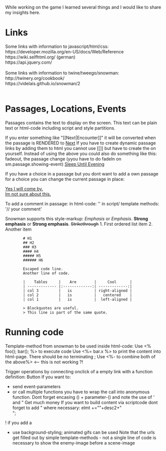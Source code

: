 While working on the game I learned several things and I would like to share my insights here.
<h1>Links</h1>
Some links with information to javascript/html/css:</br>
https://developer.mozilla.org/en-US/docs/Web/Reference</br>
https://wiki.selfhtml.org/  (german) </br>
https://api.jquery.com/</br>
</br>
Some links with information to twine/tweego/snowman:</br>
http://twinery.org/cookbook/</br>
https://videlais.github.io/snowman/2</br>
</br>

<h1>Passages, Locations, Events</h1>
Passages contains the text to display on the screen. This text can be plain text or html-code including script and style partitions.

If you enter something like "[[Next|Encounter]]" it will be converted when the passage is RENDERED to 
<a href="javascript:void(0)" data-passage="Encounter">Next</a>
If you have to create dynamic passage links by adding them to html you cannot use [[]] but have to create the <a> on yourself.
Instead of using the <a> above you could also do something like this: fadeout, the passage change (yyou have to do fadeIn on sm.passage.showing-event)
<a href="javascript:void(0)" onclick='($("tw-passage").fadeOut(2000, function() {window.story.show("SleepUntilEvening");}));'>Sleep Until Evening</a> </br>

If you have a choice in a passage but you dont want to add a own passage for a choice you can change the current passage in place:
<div id="choice">
<a href="javascript:void(0)" id="yes" onclick='choice(this,"div#choice")'>Yes I will come by.</a></br>
<a href="javascript:void(0)" id="no" onclick='choice(this,"div#choice")'>Im not sure about this.</a></br>
</div>
<script>
function choice(elmt,replaceThis) {
	var msg ='';
	if(elmt.id==="yes") {
	window.story.state.vars.qDogSit=0x300;
	msg = "You aggreed to visit them.</br>";
	} else {
		window.story.state.vars.qDogSit=0x300;
		msg = "You have to think about this. You can pay them a visit anyway.</br>";
	}
	$(replaceThis).replaceWith(msg+window.gm.printPassageLink("Next","Kitchen"));
}
</script>

To add a comment in passage:
in html-code:   '<!-- Your comment -->'
in script/ template methods:    '// your comment'

Snowman supports this style-markup:
            *Emphasis* or _Emphasis_.
            **Strong emphasis** or __Strong emphasis__.
            ~~Strikethrough~~
            1. First ordered list item
            2. Another item

            # H1
            ## H2
            ### H3
            #### H4
            ##### H5
            ###### H6

            Escaped code line.
            Another line of code.

            |    Tables     |    Are        |     Cool      |
            | ------------- |:-------------:| -------------:|
            | col 3         |   is          | right-aligned |
            | col 2         |   is          |   centered    |
            | col 1         |   is          |  left-aligned |

            > Blockquotes are useful.
            > This line is part of the same quote.


<h1>Running code</h1>
Template-method from snowman to be used inside html-code:
Use <% foo(); bar(); %> to execute code
Use <%= bar.x %> to print the content into html-page. There should be no terminating ;
Use <%- to combine both of the above%>    <-- this is not working ?!

Trigger operations by connecting onclick of a empty link with a function definition:
<a0 onclick='myFunc'>Button</a>
If you want to:
- send event-parameters 
- or call multiple functions
you have to wrap the call into anonymous function. Dont forget encasing () + parameter-() and note the use of ' and "
<a0 id='money' onclick='(function ( $event,value ) { alert("alert ".concat($event.id+value)); })(this,"5");'>Get much money</a>
If you want to build content via scriptcode dont forget to add \" where necessary:
elmt +="<a0 onclick='(function($event){$event.replaceWith(\""+msg+"\");})(this);'>"+desc2+"</a></br>";

! if you add a <script>-section to passage, make sure it has no empty lines. Or you will get misleading errors in browser ! 

<h1>Closure problem<h1>
If you add scripts to .\src\scripts, they get compiled and bundled together. And inside those scripts they see each other even without import.
But as stated in the snowman description, the template method and also <script>-sections inside a passage only see window (like f.e. window.story.state) !
You dont have access to variables, functions,.. that are not added to window.

My workaround:
- in the game.js I create a window.gm-object that is a holder for all common used functions
- global variable data is stored in window.story.state.player or another structure below state. This is required because snowman saves data only from window.story.state
- create window.gm.libItems as a lookup for Item-constructors f.e. window.gm.libItems: { LaptopPS: function(){return new LaptopPS();},...}. 
Then you can call window.gm.libItems.LaptopPS() or window.gm.libItems['LaptopPS']() from templete-methods.

<h1>Adding external scripts</h1>
Place external modules in src/modules. They will be added to <head>-section. 
If they execute a function when loading the file, this should register them in a GlobalScope.
F.e. functions from FileSaver.js can be called just like entering "saveAs(...);" .

<h1>Debugging code</h1>
Debugging code within Templates or even <script>-sections seems impossible. Since this data is embedded into passage sections, it is not seen by the debugger until the page is rendered. If there happens an error then, the DOM will only contain a error message without the script.

You should stick to write user-scripts and call those scripts from templates. Then you can set breakpoints in this user-script like usual.

<h1>Saving/restoring data<h1>
Snowman creates a hash that is used to reconstruct the values of the variables.
This doesnt work if your variables consist of objects that have their own functions. Those functions will be missing after restore.
F.e. if you add window.story.state.playerInv = new Inventory(); after restore playerInv might have data but no Inventory-Methods
choices?
- dont use objects with methods
- only store data in window.story.state and link them to classes in window.gm
- after restore use Object.assign(new Inventory(),olddata) to recreate objects (how to do with nested objects?)
- rebuild the objects with the parse-revive option ?
- use a different saving-mechanism 

<h1>Showing additional info</h1>
Sometimes you want to show some more details/tooltips.

- on passageentry memorize your actual passagename f.e like <%s.player.location=window.passage.name%>
- add a passage where you describe the info and create a link like that: [[Back|<%=s.player.location%>]]
- create a link to the info-passage in the actual passage

Use hidden attribut and toggle to show additional information. f.e. this creates a link that shows/hides a <p> when clicked:
elmt +=`<a0 id='${id}' onclick='(function($event){document.querySelector(\"div#${id}\").toggleAttribute(\"hidden\");})(this);'>${id}</a><div hidden id='${id}'>${descr}</div>`;

You can also use css-classchange to hide/display parts:
//this will add class div to all <div> with class div_hidden and will therefore override visibility
<a0 onclick='(function ( $event ) { $( "div.div_hidden" ).toggleClass("div"); })(this);'>Info</a>
<div class="div_hidden">You are sporty<div/></br>
(add in css
    .div_hidden { visibility: hidden; }
    .div { visibility: visible; }
)

<h1>How to display a image scene</h1>
If you want to display stacked images, f.e. a enemy goblin.jpg standing before his cave.jpg, you have those options:
- use a canvas-element and let a function draw the images like this. 
The drawback here is that images are start loading on the first execution and it might require several more executions until they show up.
And animated gifs will not be animated.
<canvas id="exampleCanvas" width="240" height="225"></canvas> 
<script>
function onimage(imgsrc) {
    var canvas = document.getElementById("exampleCanvas");
    var ctx = canvas.getContext("2d");
    var img = new Image();
    img.src = imgsrc;
    ctx.drawImage(img, 0, 0);
};
onimage("assets/bird.gif");
</script>

- use background-styling; animated gifs can be used
Note that the urls get filled out by simple template-methods - not a single line of code is necessary to show the enemy-image before a scene-image 
<div id='combatCanvas' style='height:300px; background: url(<%=s.enemy.pic%>) no-repeat center,url(<%=s.combat.scenePic%>) no-repeat center;color:black;'></div>